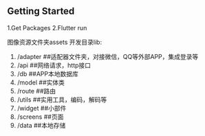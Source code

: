 <!--
 * @Author: Json.Xu
 * @Date: 2021-07-13 15:28:38
 * @LastEditTime: 2021-07-21 00:30:27
 * @LastEditors: Json.Xu
 * @Description: 
 * @FilePath: \FlutterAPP\README.md
-->
## Getting Started

1.Get Packages
2.Flutter run

图像资源文件夹assets
开发目录lib:
1. /adapter  ##适配器文件夹，对接微信，QQ等外部APP，集成登录等
2. /api      ##网络请求，http接口
3. /db       ##APP本地数据库
4. /model    ##实体类
6. /route    ##路由
7. /utils    ##实用工具，编码，解码等
8. /widget   ##小部件
9. /screens  ##页面
10. /data    ##本地存储

